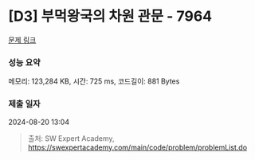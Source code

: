 # [D3] 부먹왕국의 차원 관문 - 7964 

[문제 링크](https://swexpertacademy.com/main/code/problem/problemDetail.do?contestProbId=AWuSgKpqmooDFASy) 

### 성능 요약

메모리: 123,284 KB, 시간: 725 ms, 코드길이: 881 Bytes

### 제출 일자

2024-08-20 13:04



> 출처: SW Expert Academy, https://swexpertacademy.com/main/code/problem/problemList.do